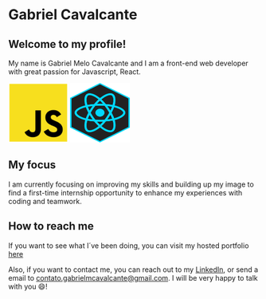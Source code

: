 # Gabriel Cavalcante

## Welcome to my profile! 
My name is Gabriel Melo Cavalcante and I am
a front-end web developer with great passion for Javascript, React.

<img src="https://github.com/GabrielMCavalcante/GabrielMCavalcante/blob/master/javascript-icon.png" width="120" height="120" alt="Javascript Icon"/> <img src="https://github.com/GabrielMCavalcante/GabrielMCavalcante/blob/master/react-icon.jpg" width="120" height="120" alt="React Icon"/>

## My focus
I am currently focusing on improving my skills and building up my image
to find a first-time internship opportunity to enhance my experiences with
coding and teamwork.

## How to reach me
If you want to see what I´ve been doing, you can visit my hosted portfolio
[here](https://gabrielcavalcante-portfolio.web.app/)

Also, if you want to contact me, you can reach out to my [LinkedIn](https://linkedin.com/in/gabrielmcavalcante), or
send a email to contato.gabrielmcavalcante@gmail.com. I will be very happy to
talk with you 😄!

